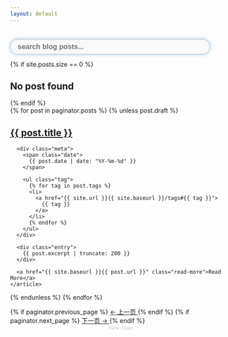 ```yaml
---
layout: default
---
```


<div class="search-container">
  <input type="text" id="search-input" placeholder="search blog posts..." style="width: 90%;
    height: 35px;
    color: #333;
    background-color: rgba(227,231,236,.2);
    line-height: 35px;
    margin-top: 20px;
    padding:10px 16px;
    border: 1px solid #c0c0c0;
    font-size: 16px;
    font-weight: bold;
    border-radius: 17px;
    outline: none;
    box-sizing: border-box;
    box-shadow: inset 0 1px 1px rgba(0,0,0,.075), 0 0 8px rgba(102,175,233,.6);">
  <ul id="results-container"></ul>
</div>

<!--script src="https://unpkg.com/simple-jekyll-search/dest/simple-jekyll-search.min.js"></script-->
<script src="{{ site.baseurl }}/js/simple-jekyll-search.min.js"></script>

<script>
	window.simpleJekyllSearch = new SimpleJekyllSearch({
	searchInput: document.getElementById('search-input'),
	resultsContainer: document.getElementById('results-container'),
	json: '{{ site.baseurl }}/search.json',
	searchResultTemplate: '<li><a href="{url}?query={query}" title="{desc}">{title}</a></li>',
	noResultsText: 'No results found',
	limit: 10,
	fuzzy: false,
	exclude: ['Welcome']
  })
</script>

{% if site.posts.size == 0 %}

  <h2>No post found</h2>
{% endif %}

<div class="posts">
  {% for post in paginator.posts %}
  {% unless post.draft %}
    <article class="post">
      <h1>
        <a href="{{ site.baseurl }}{{ post.url }}">{{ post.title }}</a>
      </h1>

      <div class="meta">
        <span class="date">
          {{ post.date | date: "%Y-%m-%d" }}
        </span>

        <ul class="tag">
          {% for tag in post.tags %}
          <li>
            <a href="{{ site.url }}{{ site.baseurl }}/tags#{{ tag }}">
              {{ tag }}
            </a>
          </li>
          {% endfor %}
        </ul>
      </div>

      <div class="entry">
        {{ post.excerpt | truncate: 200 }}
      </div>

      <a href="{{ site.baseurl }}{{ post.url }}" class="read-more">Read More</a>
    </article>

{% endunless %}
{% endfor %}

</div>

<div class="pagination">
  {% if paginator.previous_page %}
    <span class="prev">
      <a href="{{ site.baseurl }}{{ paginator.previous_page_path }}" class="prev">
        ← 上一页
      </a>
    </span>
  {% endif %}
  {% if paginator.next_page %}
    <span class="next">
      <a href="{{ site.baseurl}}{{ paginator.next_page_path }}" class="next">
        下一页 →
      </a>
    </span>
  {% endif %}
</div>

<!--不算子网站访客统计-->
<script async src="//busuanzi.ibruce.info/busuanzi/2.3/busuanzi.pure.mini.js">
</script>
<!-- pv的方式，单个用户连续点击n篇文章，记录n次访问量 -->
<div align="center">
	<span id="busuanzi_container_site_pv" style="font-family:Consolas;color:Silver;font-size:12px;">
		View:<span id="busuanzi_value_site_pv" style="font-family:Consolas;color:Silver;font-size:12px;"></span>
	</span>
	<!-- uv的方式，单个用户连续点击n篇文章，只记录1次访客数 -->
	<span id="busuanzi_container_site_uv" style="font-family:Consolas;color:Silver;font-size:12px;">
		User:<span id="busuanzi_value_site_uv" style="font-family:Consolas;color:Silver;font-size:12px;"></span>
	</span>
</div>
